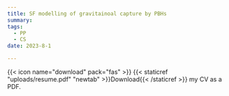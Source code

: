 ```yaml
---
title: SF modelling of gravitainoal capture by PBHs
summary: 
tags:
  - PP
  - CS
date: 2023-8-1

---
```

{{< icon name="download" pack="fas" >}} {{< staticref "uploads/resume.pdf" "newtab" >}}Download{{< /staticref >}} my CV as a PDF.